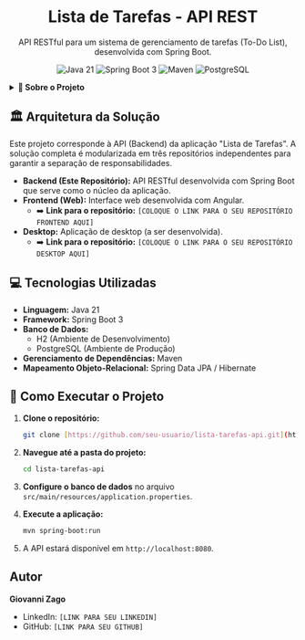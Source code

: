 <h1 align="center">Lista de Tarefas - API REST</h1>
<p align="center">API RESTful para um sistema de gerenciamento de tarefas (To-Do List), desenvolvida com Spring Boot.</p>

<p align="center">
  <img src="https://img.shields.io/badge/Java-21-blue?style=for-the-badge&logo=java" alt="Java 21">
  <img src="https://img.shields.io/badge/Spring_Boot-3-success?style=for-the-badge&logo=spring" alt="Spring Boot 3">
  <img src="https://img.shields.io/badge/Maven-4-red?style=for-the-badge&logo=apache-maven" alt="Maven">
  <img src="https://img.shields.io/badge/PostgreSQL-16-blue?style=for-the-badge&logo=postgresql" alt="PostgreSQL">
</p>

<details>
  <summary><strong>📝 Sobre o Projeto</strong></summary>
  <br>
  Esta API foi criada para servir como o backend da aplicação "Lista de Tarefas". Ela gerencia todas as operações de CRUD (Criar, Ler, Atualizar e Deletar) para as tarefas, utilizando uma arquitetura RESTful.

  O projeto foi desenvolvido seguindo o tutorial "Projeto Aplicação Full Stack" do professor Ricardo Tec.
</details>

## 🏛️ Arquitetura da Solução

Este projeto corresponde à API (Backend) da aplicação "Lista de Tarefas". A solução completa é modularizada em três repositórios independentes para garantir a separação de responsabilidades.

* **Backend (Este Repositório):** API RESTful desenvolvida com Spring Boot que serve como o núcleo da aplicação.
* **Frontend (Web):** Interface web desenvolvida com Angular.
    * ➡️ **Link para o repositório:** `[COLOQUE O LINK PARA O SEU REPOSITÓRIO FRONTEND AQUI]`
* **Desktop:** Aplicação de desktop (a ser desenvolvida).
    * ➡️ **Link para o repositório:** `[COLOQUE O LINK PARA O SEU REPOSITÓRIO DESKTOP AQUI]`

## 💻 Tecnologias Utilizadas

* **Linguagem:** Java 21
* **Framework:** Spring Boot 3
* **Banco de Dados:**
    * H2 (Ambiente de Desenvolvimento)
    * PostgreSQL (Ambiente de Produção)
* **Gerenciamento de Dependências:** Maven
* **Mapeamento Objeto-Relacional:** Spring Data JPA / Hibernate

## 🚀 Como Executar o Projeto

1.  **Clone o repositório:**
    ```bash
    git clone [https://github.com/seu-usuario/lista-tarefas-api.git](https://github.com/seu-usuario/lista-tarefas-api.git)
    ```

2.  **Navegue até a pasta do projeto:**
    ```bash
    cd lista-tarefas-api
    ```

3.  **Configure o banco de dados** no arquivo `src/main/resources/application.properties`.

4.  **Execute a aplicação:**
    ```bash
    mvn spring-boot:run
    ```

5.  A API estará disponível em `http://localhost:8080`.

## Autor

**Giovanni Zago**

- LinkedIn: `[LINK PARA SEU LINKEDIN]`
- GitHub: `[LINK PARA SEU GITHUB]`
